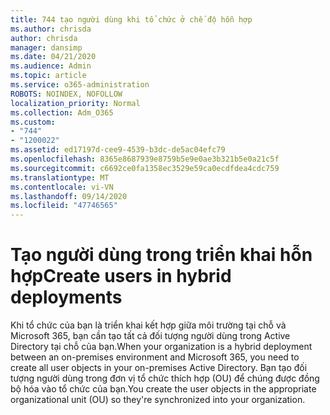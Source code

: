 ```yaml
---
title: 744 tạo người dùng khi tổ chức ở chế độ hỗn hợp
ms.author: chrisda
author: chrisda
manager: dansimp
ms.date: 04/21/2020
ms.audience: Admin
ms.topic: article
ms.service: o365-administration
ROBOTS: NOINDEX, NOFOLLOW
localization_priority: Normal
ms.collection: Adm_O365
ms.custom:
- "744"
- "1200022"
ms.assetid: ed17197d-cee9-4539-b3dc-de5ac04efc79
ms.openlocfilehash: 8365e8687939e8759b5e9e0ae3b321b5e0a21c5f
ms.sourcegitcommit: c6692ce0fa1358ec3529e59ca0ecdfdea4cdc759
ms.translationtype: MT
ms.contentlocale: vi-VN
ms.lasthandoff: 09/14/2020
ms.locfileid: "47746565"
---
```

# <a name="create-users-in-hybrid-deployments"></a><span data-ttu-id="0a54c-102">Tạo người dùng trong triển khai hỗn hợp</span><span class="sxs-lookup"><span data-stu-id="0a54c-102">Create users in hybrid deployments</span></span>

<span data-ttu-id="0a54c-103">Khi tổ chức của bạn là triển khai kết hợp giữa môi trường tại chỗ và Microsoft 365, bạn cần tạo tất cả đối tượng người dùng trong Active Directory tại chỗ của bạn.</span><span class="sxs-lookup"><span data-stu-id="0a54c-103">When your organization is a hybrid deployment between an on-premises environment and Microsoft 365, you need to create all user objects in your on-premises Active Directory.</span></span> <span data-ttu-id="0a54c-104">Bạn tạo đối tượng người dùng trong đơn vị tổ chức thích hợp (OU) để chúng được đồng bộ hóa vào tổ chức của bạn.</span><span class="sxs-lookup"><span data-stu-id="0a54c-104">You create the user objects in the appropriate organizational unit (OU) so they're synchronized into your organization.</span></span>
